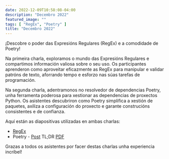 ```yaml
---
date: 2022-12-09T10:58:08-04:00
description: "Decembro 2022"
featured_image: ""
tags: [ "RegEx", "Poetry" ]
title: "Decembro 2022"
---
```


¡Descobre o poder das Expresións Regulares (RegEx) e a comodidade de Poetry!

Na primeira charla, exploramos o mundo das Expresións Regulares e compartimos información valiosa
sobre o seu uso. Os participantes aprenderon como aproveitar eficazmente as RegEx para manipular e
validar patróns de texto, aforrando tempo e esforzo nas súas tarefas de programación.

Na segunda charla, adentramonos no resolvedor de dependencias Poetry, unha ferramenta poderosa para
xestionar as dependencias de proxectos Python. Os asistentes descubriron como Poetry simplifica a
xestión de paquetes, axiliza a configuración do proxecto e garante construcións consistentes e de
confianza.

Aquí están as diapositivas utilizadas en ambas charlas:

- [RegEx](/resources/2022/12/python_regex.pdf)
- Poetry - [Post](https://mateocpdev.github.io/posts/poetry/)
  TL;DR [PDF](https://mateocpdev.github.io/pdf/poetry/Poetry.pdf)

Grazas a todos os asistentes por facer destas charlas unha experiencia incríbel!
